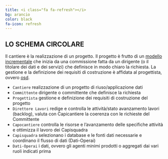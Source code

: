 ```yaml
---
title: <i class="fa fa-refresh"></i>
bg: arancio
color: black
fa-icon: refresh
---
```


## LO SCHEMA CIRCOLARE  

Il cantiere è la realizzazione di un progetto. Il progetto è frutto di un [modello incrementale](https://it.wikipedia.org/wiki/Modello_incrementale) che inizia da una commissione fatta da un dirigente (o il titolare dei dati e dei servizi) che definisce in modo chiaro la richiesta. La gestione e la definizione dei requisiti di costruzione è affidata al progettista, ovvero [osd](http://www.opensensorsdata.it/#about-me). 

- <code>Cantiere</code> <i class="fa fa-long-arrow-right"></i> realizzazione di un progetto di riuso/applicazione dati
- <code>Committente</code> <i class="fa fa-long-arrow-right"></i> dirigente o committente che definisce la richiesta
- <code>Progettista</code> <i class="fa fa-long-arrow-right"></i> gestione e definizione dei requisiti di costruzione del progetto 
- <code>Direttore Lavori</code> <i class="fa fa-long-arrow-right"></i> redige e controlla le attività/stato avanzamento lavori (backlog), valuta con Capicantiere la coerenza con le richieste del Committente
- <code>Capocantiere</code> <i class="fa fa-long-arrow-right"></i> controlla le risorse e l’avanzamento delle specifiche attività e ottimizza il lavoro dei Capisquadra
- <code>Capisquadra</code> <i class="fa fa-long-arrow-right"></i> selezionano i database e le fonti dati necessarie e coordinano il flusso di dati (Dati-Operai)
- <code>Dati-Operai</code> <i class="fa fa-long-arrow-right"></i> i dati, ovvero gli agenti minimi prodotti o aggregati dai vari ruoli indicati prima